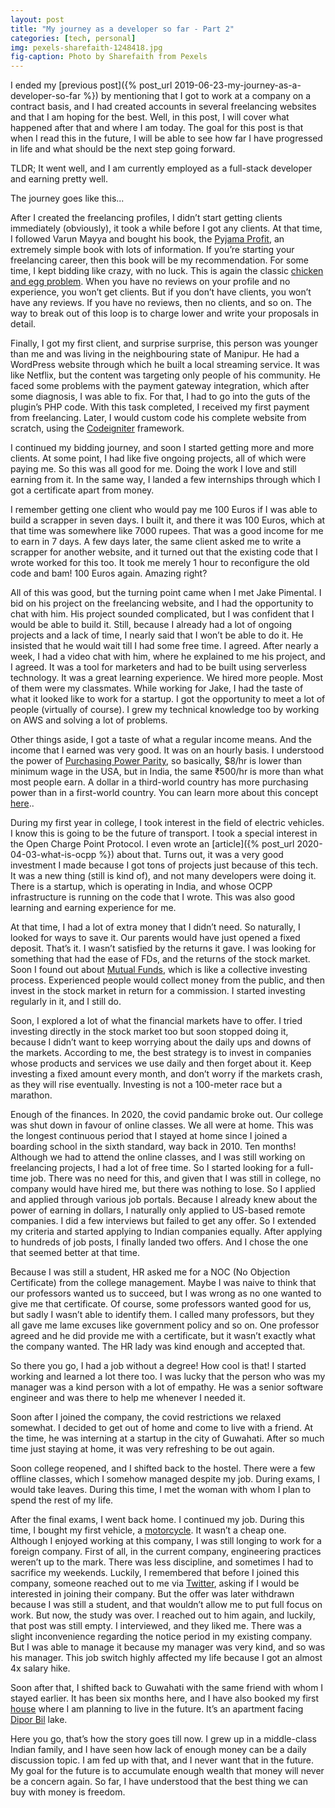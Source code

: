 ```yaml
---
layout: post
title: "My journey as a developer so far - Part 2"
categories: [tech, personal]
img: pexels-sharefaith-1248418.jpg
fig-caption: Photo by Sharefaith from Pexels
---
```


I ended my [previous post]({% post_url 2019-06-23-my-journey-as-a-developer-so-far %}) by mentioning that I got to work at a company on a contract basis, and I had created accounts in several freelancing websites and that I am hoping for the best. Well, in this post, I will cover what happened after that and where I am today. The goal for this post is that when I read this in the future, I will be able to see how far I have progressed in life and what should be the next step going forward.

TLDR; It went well, and I am currently employed as a full-stack developer and earning pretty well.

The journey goes like this...

After I created the freelancing profiles, I didn’t start getting clients immediately (obviously), it took a while before I got any clients. At that time, I followed Varun Mayya and bought his book, the [Pyjama Profit](https://www.goodreads.com/en/book/show/41049950-pyjama-profit), an extremely simple book with lots of information. If you’re starting your freelancing career, then this book will be my recommendation. For some time, I kept bidding like crazy, with no luck. This is again the classic [chicken and egg problem](https://en.wikipedia.org/wiki/Chicken_or_the_egg). When you have no reviews on your profile and no experience, you won’t get clients. But if you don’t have clients, you won’t have any reviews. If you have no reviews, then no clients, and so on. The way to break out of this loop is to charge lower and write your proposals in detail.

Finally, I got my first client, and surprise surprise, this person was younger than me and was living in the neighbouring state of Manipur. He had a WordPress website through which he built a local streaming service. It was like Netflix, but the content was targeting only people of his community. He faced some problems with the payment gateway integration, which after some diagnosis, I was able to fix. For that, I had to go into the guts of the plugin’s PHP code. With this task completed, I received my first payment from freelancing. Later, I would custom code his complete website from scratch, using the [Codeigniter](https://codeigniter.com/) framework.

I continued my bidding journey, and soon I started getting more and more clients. At some point, I had like five ongoing projects, all of which were paying me. So this was all good for me. Doing the work I love and still earning from it. In the same way, I landed a few internships through which I got a certificate apart from money.

I remember getting one client who would pay me 100 Euros if I was able to build a scrapper in seven days. I built it, and there it was 100 Euros, which at that time was somewhere like 7000 rupees. That was a good income for me to earn in 7 days. A few days later, the same client asked me to write a scrapper for another website, and it turned out that the existing code that I wrote worked for this too. It took me merely 1 hour to reconfigure the old code and bam! 100 Euros again. Amazing right?

All of this was good, but the turning point came when I met Jake Pimental. I bid on his project on the freelancing website, and I had the opportunity to chat with him. His project sounded complicated, but I was confident that I would be able to build it. Still, because I already had a lot of ongoing projects and a lack of time, I nearly said that I won’t be able to do it. He insisted that he would wait till I had some free time. I agreed. After nearly a week, I had a video chat with him, where he explained to me his project, and I agreed. It was a tool for marketers and had to be built using serverless technology. It was a great learning experience. We hired more people. Most of them were my classmates. While working for Jake, I had the taste of what it looked like to work for a startup. I got the opportunity to meet a lot of people (virtually of course). I grew my technical knowledge too by working on AWS and solving a lot of problems.

Other things aside, I got a taste of what a regular income means. And the income that I earned was very good. It was on an hourly basis. I understood the power of [Purchasing Power Parity](https://en.wikipedia.org/wiki/Purchasing_power_parity), so basically, $8/hr is lower than minimum wage in the USA, but in India, the same ₹500/hr is more than what most people earn. A dollar in a third-world country has more purchasing power than in a first-world country. You can learn more about this concept [here](https://web.archive.org/web/20220127155720/https://www.remote-work.io/salary-arbitrage-tip-for-working-remotely-and-how-remote-workers-can-leverage-it/)..

During my first year in college, I took interest in the field of electric vehicles. I know this is going to be the future of transport. I took a special interest in the Open Charge Point Protocol. I even wrote an [article]({% post_url 2020-04-03-what-is-ocpp %}) about that. Turns out, it was a very good investment I made because I got tons of projects just because of this tech. It was a new thing (still is kind of), and not many developers were doing it. There is a startup, which is operating in India, and whose OCPP infrastructure is running on the code that I wrote. This was also good learning and earning experience for me.

At that time, I had a lot of extra money that I didn’t need. So naturally, I looked for ways to save it. Our parents would have just opened a fixed deposit. That’s it. I wasn’t satisfied by the returns it gave. I was looking for something that had the ease of FDs, and the returns of the stock market. Soon I found out about [Mutual Funds](https://www.investopedia.com/terms/m/mutualfund.asp), which is like a collective investing process. Experienced people would collect money from the public, and then invest in the stock market in return for a commission. I started investing regularly in it, and I still do.

Soon, I explored a lot of what the financial markets have to offer. I tried investing directly in the stock market too but soon stopped doing it, because I didn’t want to keep worrying about the daily ups and downs of the markets. According to me, the best strategy is to invest in companies whose products and services we use daily and then forget about it. Keep investing a fixed amount every month, and don’t worry if the markets crash, as they will rise eventually. Investing is not a 100-meter race but a marathon.

Enough of the finances. In 2020, the covid pandamic broke out. Our college was shut down in favour of online classes. We all were at home. This was the longest continuous period that I stayed at home since I joined a boarding school in the sixth standard, way back in 2010. Ten months! Although we had to attend the online classes, and I was still working on freelancing projects, I had a lot of free time. So I started looking for a full-time job. There was no need for this, and given that I was still in college, no company would have hired me, but there was nothing to lose. So I applied and applied through various job portals. Because I already knew about the power of earning in dollars, I naturally only applied to US-based remote companies. I did a few interviews but failed to get any offer. So I extended my criteria and started applying to Indian companies equally. After applying to hundreds of job posts, I finally landed two offers. And I chose the one that seemed better at that time.

Because I was still a student, HR asked me for a NOC (No Objection Certificate) from the college management. Maybe I was naive to think that our professors wanted us to succeed, but I was wrong as no one wanted to give me that certificate. Of course, some professors wanted good for us, but sadly I wasn’t able to identify them. I called many professors, but they all gave me lame excuses like government policy and so on. One professor agreed and he did provide me with a certificate, but it wasn’t exactly what the company wanted. The HR lady was kind enough and accepted that.

So there you go, I had a job without a degree! How cool is that! I started working and learned a lot there too. I was lucky that the person who was my manager was a kind person with a lot of empathy. He was a senior software engineer and was there to help me whenever I needed it.

Soon after I joined the company, the covid restrictions we relaxed somewhat. I decided to get out of home and come to live with a friend. At the time, he was interning at a startup in the city of Guwahati. After so much time just staying at home, it was very refreshing to be out again.

Soon college reopened, and I shifted back to the hostel. There were a few offline classes, which I somehow managed despite my job. During exams, I would take leaves. During this time, I met the woman with whom I plan to spend the rest of my life.

After the final exams, I went back home. I continued my job. During this time, I bought my first vehicle, a [motorcycle](https://www.bikedekho.com/royal-enfield/meteor-350-stellar.html). It wasn’t a cheap one. Although I enjoyed working at this company, I was still longing to work for a foreign company. First of all, in the current company, engineering practices weren’t up to the mark. There was less discipline, and sometimes I had to sacrifice my weekends. Luckily, I remembered that before I joined this company, someone reached out to me via [Twitter](https://twitter.com/p_snehanshu), asking if I would be interested in joining their company. But the offer was later withdrawn because I was still a student, and that wouldn’t allow me to put full focus on work. But now, the study was over. I reached out to him again, and luckily, that post was still empty. I interviewed, and they liked me. There was a slight inconvenience regarding the notice period in my existing company. But I was able to manage it because my manager was very kind, and so was his manager. This job switch highly affected my life because I got an almost 4x salary hike.

Soon after that, I shifted back to Guwahati with the same friend with whom I stayed earlier. It has been six months here, and I have also booked my first [house](https://protechgroup.in/residential_project/protech_dharapur.php) where I am planning to live in the future. It’s an apartment facing [Dipor Bil](https://en.wikipedia.org/wiki/Dipor_Bil) lake.

Here you go, that’s how the story goes till now. I grew up in a middle-class Indian family, and I have seen how lack of enough money can be a daily discussion topic. I am fed up with that, and I never want that in the future. My goal for the future is to accumulate enough wealth that money will never be a concern again. So far, I have understood that the best thing we can buy with money is freedom.
